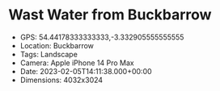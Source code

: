 # Wast Water from Buckbarrow

- GPS: 54.44178333333333,-3.332905555555555
- Location: Buckbarrow
- Tags: Landscape
- Camera: Apple iPhone 14 Pro Max
- Date: 2023-02-05T14:11:38.000+00:00
- Dimensions: 4032x3024
